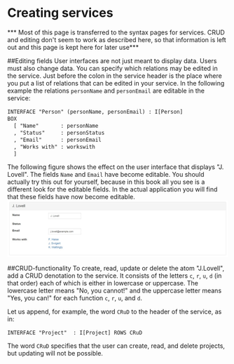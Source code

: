 # Creating services
*** Most of this page is transferred to the syntax pages for services. CRUD and editing don't seem to work as described here, so that information is left out and this page is kept here for later use***


##Editing fields
User interfaces are not just meant to display data. Users must also change data. You can specify which relations may be edited in the service. Just before the colon in the service header is the place where you put a list of relations that can be edited in your service. In the following example the relations `personName` and `personEmail` are editable in the service:
```ampersand
INTERFACE "Person" (personName, personEmail) : I[Person]
BOX
  [ "Name"       : personName
  , "Status"     : personStatus
  , "Email"      : personEmail
  , "Works with" : workswith 
  ]
```
The following figure shows the effect on the user interface that displays "J. Lovell". The fields `Name` and `Email` have become editable. You should actually try this out for yourself, because in this book all you see is a different look for the editable fields. In the actual application you will find that these fields have now become editable.
![service of "J. Lovell"](https://github.com/AmpersandTarski/documentation/blob/master/Figures/InterfaceLovellEditable.jpg?raw=true "Example of a user interface")

##CRUD-functionality
To create, read, update or delete the atom "J.Lovell", add a CRUD denotation to the service. It consists of the letters `c`, `r`, `u`, `d` (in that order) each of which is either in lowercase or uppercase. The lowercase letter means "No, you cannot!" and the uppercase letter means "Yes, you can!" for each function `c`, `r`, `u`, and `d`.

Let us append, for example, the word `CRuD` to the header of the service, as in:
```ampersand
INTERFACE "Project"  : I[Project] ROWS CRuD
```
The word `CRuD` specifies that the user can create, read, and delete projects, but updating will not be possible.
